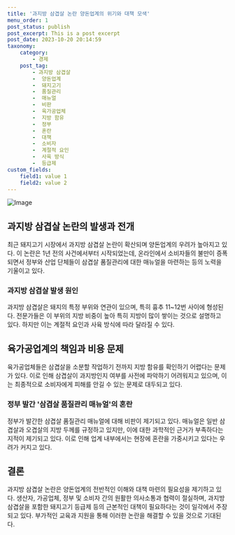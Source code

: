 ```yaml
---
title: '과지방 삼겹살 논란 양돈업계의 위기와 대책 모색'
menu_order: 1
post_status: publish
post_excerpt: This is a post excerpt
post_date: 2023-10-20 20:14:59
taxonomy:
    category:
        - 경제
    post_tag:
        - 과지방 삼겹살
        -  양돈업계
        -  돼지고기
        -  품질관리
        -  매뉴얼
        -  비판
        -  육가공업체
        -  지방 함유
        -  정부
        -  혼란
        -  대책
        -  소비자
        -  계절적 요인
        -  사육 방식
        -  등급제
custom_fields:
    field1: value 1
    field2: value 2
---
```


![Image](https://imgnews.pstatic.net/image/662/2024/02/07/0000037190_001_20240207050204095.jpg?type=w647)


## 과지방 삼겹살 논란의 발생과 전개
최근 돼지고기 시장에서 과지방 삼겹살 논란이 확산되며 양돈업계의 우려가 높아지고 있다. 이 논란은 1년 전의 사건에서부터 시작되었는데, 온라인에서 소비자들의 불만이 증폭되면서 정부와 산업 단체들이 삼겹살 품질관리에 대한 매뉴얼을 마련하는 등의 노력을 기울이고 있다.

### 과지방 삼겹살 발생 원인
과지방 삼겹살은 돼지의 특정 부위와 연관이 있으며, 특히 흉추 11~12번 사이에 형성된다. 전문가들은 이 부위의 지방 비중이 높아 특히 지방이 많이 쌓이는 것으로 설명하고 있다. 하지만 이는 계절적 요인과 사육 방식에 따라 달라질 수 있다.

## 육가공업계의 책임과 비용 문제
육가공업체들은 삼겹살을 소분할 작업하기 전까지 지방 함유를 확인하기 어렵다는 문제가 있다. 이로 인해 삼겹살이 과지방인지 여부를 사전에 파악하기 어려워지고 있으며, 이는 최종적으로 소비자에게 피해를 안길 수 있는 문제로 대두되고 있다.

### 정부 발간 '삼겹살 품질관리 매뉴얼'의 혼란
정부가 발간한 삼겹살 품질관리 매뉴얼에 대해 비판이 제기되고 있다. 매뉴얼은 일반 삼겹살과 오겹살의 지방 두께를 규정하고 있지만, 이에 대한 과학적인 근거가 부족하다는 지적이 제기되고 있다. 이로 인해 업계 내부에서는 현장에 혼란을 가중시키고 있다는 우려가 커지고 있다.

## 결론
과지방 삼겹살 논란은 양돈업계의 전반적인 이해와 대책 마련의 필요성을 제기하고 있다. 생산자, 가공업체, 정부 및 소비자 간의 원활한 의사소통과 협력이 절실하며, 과지방 삼겹살을 포함한 돼지고기 등급제 등의 근본적인 대책이 필요하다는 것이 일각에서 주장되고 있다. 부가적인 교육과 지원을 통해 이러한 논란을 해결할 수 있을 것으로 기대된다.
